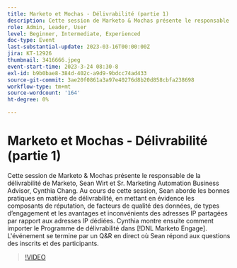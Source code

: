 ```yaml
---
title: Marketo et Mochas - Délivrabilité (partie 1)
description: Cette session de Marketo & Mochas présente le responsable de la délivrabilité de Marketo, Sean Wirt et Sr. Marketing Automation Business Advisor, Cynthia Chang. Au cours de cette session, Sean aborde les bonnes pratiques en matière de délivrabilité, en mettant en évidence les composants de réputation, de facteurs de qualité des données, de types d’engagement et les avantages et inconvénients des adresses IP partagées par rapport aux adresses IP dédiées. Cynthia montre ensuite comment importer le Programme de délivrabilité dans [!DNL Marketo Engage]. L'événement se termine par un Q&R en direct où Sean répond aux questions des inscrits et des participants.
role: Admin, Leader, User
level: Beginner, Intermediate, Experienced
doc-type: Event
last-substantial-update: 2023-03-16T00:00:00Z
jira: KT-12926
thumbnail: 3416666.jpeg
event-start-time: 2023-3-24 08:30-8
exl-id: b9b0bae8-384d-402c-a9d9-9bdcc74ad433
source-git-commit: 3ae20f0861a3a97e40276d8b20d858cbfa238698
workflow-type: tm+mt
source-wordcount: '164'
ht-degree: 0%

---
```


# Marketo et Mochas - Délivrabilité (partie 1)

Cette session de Marketo &amp; Mochas présente le responsable de la délivrabilité de Marketo, Sean Wirt et Sr. Marketing Automation Business Advisor, Cynthia Chang. Au cours de cette session, Sean aborde les bonnes pratiques en matière de délivrabilité, en mettant en évidence les composants de réputation, de facteurs de qualité des données, de types d’engagement et les avantages et inconvénients des adresses IP partagées par rapport aux adresses IP dédiées. Cynthia montre ensuite comment importer le Programme de délivrabilité dans [!DNL Marketo Engage]. L&#39;événement se termine par un Q&amp;R en direct où Sean répond aux questions des inscrits et des participants.

>[!VIDEO](https://video.tv.adobe.com/v/3416666/?quality=12&learn=on)
